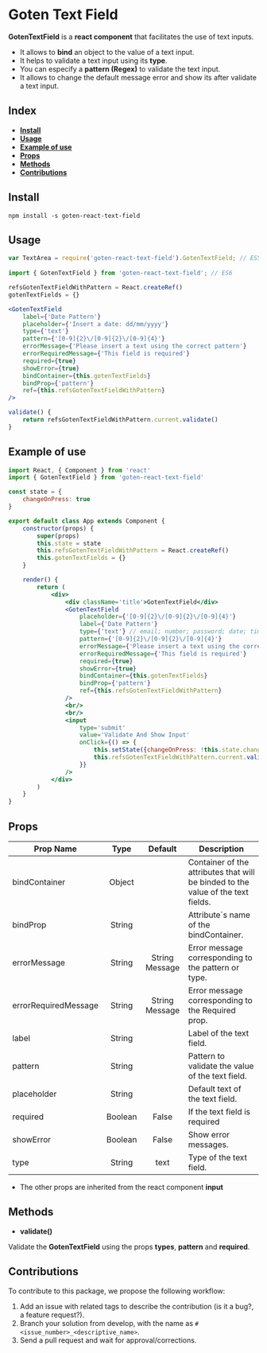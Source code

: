 # Goten Text Field

**GotenTextField** is a **react component** that facilitates the use of text inputs.
- It allows to **bind** an object to the value of a text input.
- It helps to validate a text input using its **type**.
- You can especify a **pattern (Regex)** to validate the text input.
- It allows to change the default message error and show its after validate a text input.

## Index

- [**Install**](#install)
- [**Usage**](#usage)
- [**Example of use**](#example-of-use)
- [**Props**](#props)
- [**Methods**](#methods)
- [**Contributions**](#contributions)

## Install

```npm install -s goten-react-text-field```

## Usage

``` jsx
var TextArea = require('goten-react-text-field').GotenTextField; // ES5
 
import { GotenTextField } from 'goten-react-text-field'; // ES6

refsGotenTextFieldWithPattern = React.createRef()
gotenTextFields = {}

<GotenTextField
    label={'Date Pattern'}
    placeholder={'Insert a date: dd/mm/yyyy'}
    type={'text'}
    pattern={'[0-9]{2}\/[0-9]{2}\/[0-9]{4}'}
    errorMessage={'Please insert a text using the correct pattern'}
    errorRequiredMessage={'This field is required'}
    required={true}
    showError={true}
    bindContainer={this.gotenTextFields}
    bindProp={'pattern'}
    ref={this.refsGotenTextFieldWithPattern}
/>

validate() {
    return refsGotenTextFieldWithPattern.current.validate()
}
```

## Example of use

``` jsx
import React, { Component } from 'react'
import { GotenTextField } from 'goten-react-text-field'

const state = {
    changeOnPress: true
}

export default class App extends Component {
    constructor(props) {
        super(props)
        this.state = state
        this.refsGotenTextFieldWithPattern = React.createRef()
        this.gotenTextFields = {}
    }

    render() {
        return (
            <div>
                <div className='title'>GotenTextField</div>
                <GotenTextField
                    placeholder={'[0-9]{2}\/[0-9]{2}\/[0-9]{4}'}
                    label={'Date Pattern'}
                    type={'text'} // email; number; password; date; time; url
                    pattern={'[0-9]{2}\/[0-9]{2}\/[0-9]{4}'}
                    errorMessage={'Please insert a text using the correct pattern'}
                    errorRequiredMessage={'This field is required'}
                    required={true}
                    showError={true}
                    bindContainer={this.gotenTextFields}
                    bindProp={'pattern'}
                    ref={this.refsGotenTextFieldWithPattern}
                />  
                <br/>
                <br/>
                <input
                    type='submit'
                    value='Validate And Show Input'
                    onClick={() => {
                        this.setState({changeOnPress: !this.state.changeOnPress})
                        this.refsGotenTextFieldWithPattern.current.validate()
                    }}
                />
            </div>
        )
    }
}
```

## Props

| Prop Name            | Type          | Default          | Description  |
| ---------------------|:-------------:| :---------------:| -------------|
| bindContainer        | Object        |                  | Container of the attributes that will be binded to the value of the text fields. |
| bindProp             | String        |                  | Attribute`s name of the bindContainer. |
| errorMessage         | String        | String Message   | Error message corresponding to the pattern or type. |
| errorRequiredMessage | String        | String Message   | Error message corresponding to the Required prop. |
| label                | String        |                  | Label of the text field. |
| pattern              | String        |                  | Pattern to validate the value of the text field. |
| placeholder          | String        |                  | Default text of the text field. |
| required  | Boolean       | False            | If the text field is required              |
| showError            | Boolean       | False            | Show error messages. |
| type                 | String        | text             | Type of the text field. |

- The other props are inherited from the react component **input**

## Methods

- **validate()**

Validate the **GotenTextField** using the props **types**, **pattern** and **required**.

## Contributions

To contribute to this package, we propose the following workflow:
1. Add an issue with related tags to describe the contribution (is it a bug?, a feature request?).
2. Branch your solution from develop, with the name as ```#<issue_number>_<descriptive_name>```.
3. Send a pull request and wait for approval/corrections.

